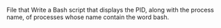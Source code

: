 File that Write a Bash script that displays the PID, along with the process name, of processes whose name contain the word bash.
